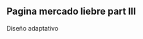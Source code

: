 <h2 styles="text-align: center;">Pagina mercado liebre part III</h2>

<p styles="text-align: center;">Diseño adaptativo</p>